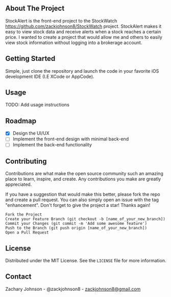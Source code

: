 <a name="readme-top"></a>
## About The Project
StockAlert is the front-end project to the StockWatch 
https://github.com/zackjohnson8/StockWatch project. StockAlert makes it easy to
view stock data and receive alerts when a stock reaches a certain price. I 
wanted to create a project that would allow me and others to easily view stock 
information without logging into a brokerage account.

## Getting Started
Simple, just clone the repository and launch the code in your favorite iOS 
development IDE (I.E XCode or AppCode).

## Usage
TODO: Add usage instructions

## Roadmap
- [x] Design the UI/UX
- [ ] Implement the front-end design with minimal back-end
- [ ] Implement the back-end functionality

## Contributing
Contributions are what make the open source community such an amazing place to learn, inspire, and create. Any contributions you make are greatly appreciated.

If you have a suggestion that would make this better, please fork the repo and create a pull request. You can also simply open an issue with the tag "enhancement". Don't forget to give the project a star! Thanks again!

    Fork the Project
    Create your Feature Branch (git checkout -b [name_of_your_new_branch])
    Commit your Changes (git commit -m 'Add some awesome feature')
    Push to the Branch (git push origin [name_of_your_new_branch])
    Open a Pull Request

## License
Distributed under the MIT License. See the `LICENSE` file for more information.

## Contact
Zachary Johnson - @zackjohnson8 - zackjohnson8@gmail.com

